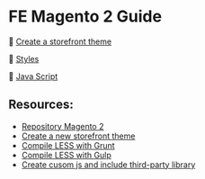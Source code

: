 # FE Magento 2 Guide 

:link: [Create a storefront theme](https://github.com/bazuza/FE-Magento-2-Create-theme)

:link: [Styles](https://github.com/bazuza/FE-Magento-2-Styles)

:link: [Java Script](https://github.com/bazuza/FE-Magento-2-Java-Script)

## Resources:
* [Repository Magento 2](https://github.com/magento/magento2)
* [Create a new storefront theme](http://devdocs.magento.com/guides/v2.2/frontend-dev-guide/themes/theme-create.html)
* [Compile LESS with Grunt](http://devdocs.magento.com/guides/v2.0/frontend-dev-guide/css-topics/css_debug.html)
* [Compile LESS with Gulp](https://github.com/subodha/magento-2-gulp)
* [Create cusom js and include third-party library](http://devdocs.magento.com/guides/v2.0/javascript-dev-guide/javascript/js-resources.html)
